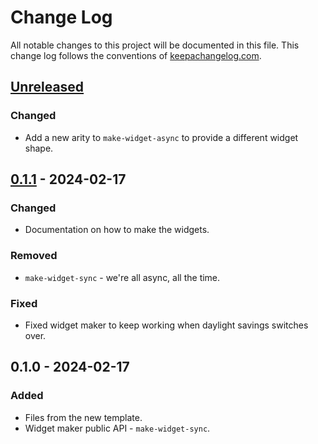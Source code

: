 # Change Log
All notable changes to this project will be documented in this file. This change log follows the conventions of [keepachangelog.com](http://keepachangelog.com/).

## [Unreleased]
### Changed
- Add a new arity to `make-widget-async` to provide a different widget shape.

## [0.1.1] - 2024-02-17
### Changed
- Documentation on how to make the widgets.

### Removed
- `make-widget-sync` - we're all async, all the time.

### Fixed
- Fixed widget maker to keep working when daylight savings switches over.

## 0.1.0 - 2024-02-17
### Added
- Files from the new template.
- Widget maker public API - `make-widget-sync`.

[Unreleased]: https://sourcehost.site/your-name/web-app/compare/0.1.1...HEAD
[0.1.1]: https://sourcehost.site/your-name/web-app/compare/0.1.0...0.1.1
